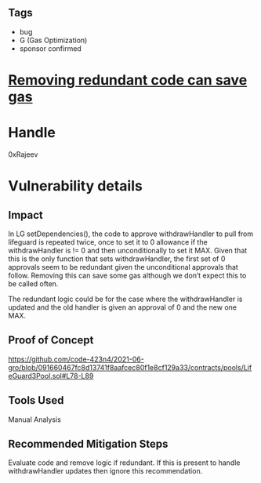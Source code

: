 ## Tags

- bug
- G (Gas Optimization)
- sponsor confirmed

# [Removing redundant code can save gas](https://github.com/code-423n4/2021-06-gro-findings/issues/42) 

# Handle

0xRajeev


# Vulnerability details

## Impact

In LG setDependencies(), the code to approve withdrawHandler to pull from lifeguard is repeated twice, once to set it to 0 allowance if the withdrawHandler is != 0 and then unconditionally to set it MAX. Given that this is the only function that sets withdrawHandler, the first set of 0 approvals seem to be redundant given the unconditional approvals that follow. Removing this can save some gas although we don’t expect this to be called often.

The redundant logic could be for the case where the withdrawHandler is updated and the old handler is given an approval of 0 and the new one MAX.


## Proof of Concept

https://github.com/code-423n4/2021-06-gro/blob/091660467fc8d13741f8aafcec80f1e8cf129a33/contracts/pools/LifeGuard3Pool.sol#L78-L89


## Tools Used

Manual Analysis

## Recommended Mitigation Steps

Evaluate code and remove logic if redundant. If this is present to handle withdrawHandler updates then ignore this recommendation.

